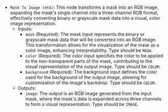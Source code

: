 - `Mask To Image (mtb)`: This node transforms a mask into an RGB image, expanding the mask's single channel into a three-channel RGB format, effectively converting binary or grayscale mask data into a visual, color image representation.
    - Inputs:
        - `mask` (Required): The mask input represents the binary or grayscale mask data that will be converted into an RGB image. This transformation allows for the visualization of the mask as a color image, enhancing interpretability. Type should be `MASK`.
        - `color` (Required): The color input specifies the color to be applied to the non-transparent parts of the mask, contributing to the visual representation of the output image. Type should be `COLOR`.
        - `background` (Required): The background input defines the color used for the background of the output image, allowing for customization of the image's backdrop. Type should be `COLOR`.
    - Outputs:
        - `image`: The output is an RGB image generated from the input mask, where the mask's data is expanded across three channels to form a visual representation. Type should be `IMAGE`.
